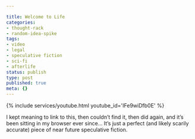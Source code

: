 ```yaml
---

title: Welcome to Life
categories:
- thought-rack
- random-idea-spike
tags:
- video
- legal
- speculative fiction
- sci-fi
- afterlife
status: publish
type: post
published: true
meta: {}
---
```


{% include services/youtube.html youtube_id='IFe9wiDfb0E' %}

<p>
  I kept meaning to link to this, then couldn’t find it, then did again, and
  it’s been sitting in my browser ever since… It’s just a perfect (and likely
  scarily accurate) piece of near future speculative fiction.
</p>

